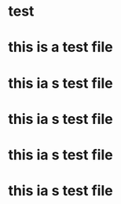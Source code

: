 # test
# this is a test file
# this ia s test file
# this ia s test file
# this ia s test file
# this ia s test file

